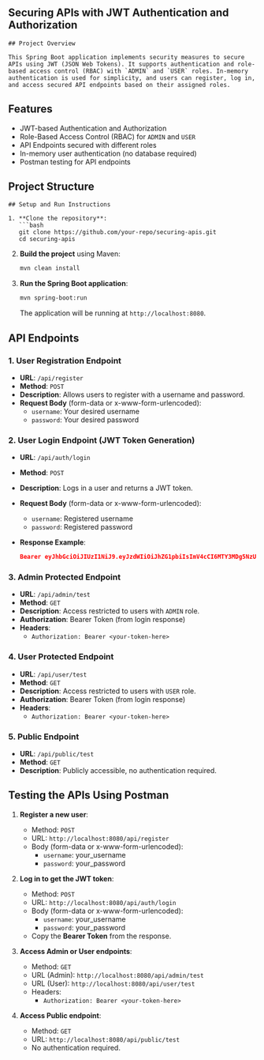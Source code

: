
```markdown 
```

## Securing APIs with JWT Authentication and Authorization
```
## Project Overview

This Spring Boot application implements security measures to secure APIs using JWT (JSON Web Tokens). It supports authentication and role-based access control (RBAC) with `ADMIN` and `USER` roles. In-memory authentication is used for simplicity, and users can register, log in, and access secured API endpoints based on their assigned roles.
```
## Features
- JWT-based Authentication and Authorization
- Role-Based Access Control (RBAC) for `ADMIN` and `USER`
- API Endpoints secured with different roles
- In-memory user authentication (no database required)
- Postman testing for API endpoints

## Project Structure
```
## Setup and Run Instructions

1. **Clone the repository**:
   ```bash
   git clone https://github.com/your-repo/securing-apis.git
   cd securing-apis
   ```

2. **Build the project** using Maven:
   ```bash
   mvn clean install
   ```

3. **Run the Spring Boot application**:
   ```bash
   mvn spring-boot:run
   ```

   The application will be running at `http://localhost:8080`.

## API Endpoints

### 1. **User Registration Endpoint**
- **URL**: `/api/register`
- **Method**: `POST`
- **Description**: Allows users to register with a username and password.
- **Request Body** (form-data or x-www-form-urlencoded):
    - `username`: Your desired username
    - `password`: Your desired password

### 2. **User Login Endpoint (JWT Token Generation)**
- **URL**: `/api/auth/login`
- **Method**: `POST`
- **Description**: Logs in a user and returns a JWT token.
- **Request Body** (form-data or x-www-form-urlencoded):
    - `username`: Registered username
    - `password`: Registered password

- **Response Example**:
   ```json
   Bearer eyJhbGciOiJIUzI1NiJ9.eyJzdWIiOiJhZG1pbiIsImV4cCI6MTY3MDg5NzUyNCwiaWF0IjoxNjcwODkzOTI0fQ.7vlhYbI_uePmC4u1V4tq6rCQIf5Ny6f1J9vEDOkhdQ
   ```

### 3. **Admin Protected Endpoint**
- **URL**: `/api/admin/test`
- **Method**: `GET`
- **Description**: Access restricted to users with `ADMIN` role.
- **Authorization**: Bearer Token (from login response)
- **Headers**:
    - `Authorization: Bearer <your-token-here>`

### 4. **User Protected Endpoint**
- **URL**: `/api/user/test`
- **Method**: `GET`
- **Description**: Access restricted to users with `USER` role.
- **Authorization**: Bearer Token (from login response)
- **Headers**:
    - `Authorization: Bearer <your-token-here>`

### 5. **Public Endpoint**
- **URL**: `/api/public/test`
- **Method**: `GET`
- **Description**: Publicly accessible, no authentication required.

## Testing the APIs Using Postman

1. **Register a new user**:
    - Method: `POST`
    - URL: `http://localhost:8080/api/register`
    - Body (form-data or x-www-form-urlencoded):
        - `username`: your_username
        - `password`: your_password

2. **Log in to get the JWT token**:
    - Method: `POST`
    - URL: `http://localhost:8080/api/auth/login`
    - Body (form-data or x-www-form-urlencoded):
        - `username`: your_username
        - `password`: your_password
    - Copy the **Bearer Token** from the response.

3. **Access Admin or User endpoints**:
    - Method: `GET`
    - URL (Admin): `http://localhost:8080/api/admin/test`
    - URL (User): `http://localhost:8080/api/user/test`
    - Headers:
        - `Authorization: Bearer <your-token-here>`

4. **Access Public endpoint**:
    - Method: `GET`
    - URL: `http://localhost:8080/api/public/test`
    - No authentication required.


